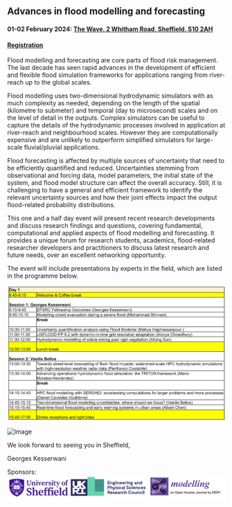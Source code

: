 ## Advances in flood modelling and forecasting
#### 01-02 February 2024: [The Wave, 2 Whitham Road, Sheffield, S10 2AH](https://goo.gl/maps/NufwV3nUbFnHGAPi6)



#### [Registration](https://onlineshop.shef.ac.uk/conferences-and-events/faculty-of-engineering/civil-structural-engineering/advances-in-flood-modelling-and-forecasting)



Flood modelling and forecasting are core parts of flood risk management. The last decade has seen rapid advances in the development of efficient and flexible flood simulation frameworks for applications ranging from river-reach up to the global scales.

Flood modelling uses two-dimensional hydrodynamic simulators with as much complexity as needed, depending on the length of the spatial (kilometre to submeter) and temporal (day to microsecond) scales and on the level of detail in the outputs. Complex simulators can be useful to capture the details of the hydrodynamic processes involved in application at river-reach and neighbourhood scales. However they are computationally expensive and are unlikely to outperform simplified simulators for large-scale fluvial/pluvial applications.

Flood forecasting is affected by multiple sources of uncertainty that need to be efficiently quantified and reduced. Uncertainties stemming from observational and forcing data, model parameters, the initial state of the system, and flood model structure can affect the overall accuracy. Still, it is challenging to have a general and efficient framework to identify the relevant uncertainty sources and how their joint effects impact the output flood-related probability distributions.


This one and a half day event will present recent research developments and discuss research findings and questions, covering fundamental, computational and applied aspects of flood modelling and forecasting. It provides a unique forum for research students, academics, flood-related researcher developers and practitioners to discuss latest research and future needs, over an excellent networking opportunity.



The event will include presentations by experts in the field, which are listed in the programme below.


![Image](/Figures/Day1.png)



![Image](/Figures) 




We look forward to seeing you in Sheffield,

Georges Kesserwani



Sponsors:
![Image](/Figures/Logo_event.png)

